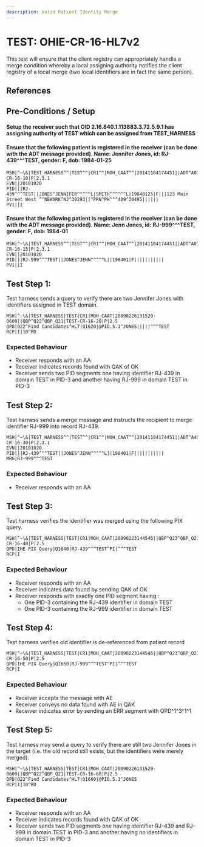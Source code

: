 ```yaml
---
description: Valid Patient Identity Merge
---
```


# TEST: OHIE-CR-16-HL7v2

This test will ensure that the client registry can appropriately handle a merge condition whereby a local assigning authority notifies the client registry of a local merge (two local identifiers are in fact the same person).

## References

## Pre-Conditions / Setup

#### Setup the receiver such that OID 2.16.840.1.113883.3.72.5.9.1 has assigning authority of TEST which can be assigned from TEST\_HARNESS

#### Ensure that the following patient is registered in the receiver (can be done with the ADT message provided). Name: Jennifer Jones, id: RJ-439^^^TEST, gender: F, dob: 1984-01-25

```
MSH|^~\&|TEST_HARNESS^^|TEST^^|CR1^^|MOH_CAAT^^|20141104174451||ADT^A01^ADT_A01|TEST-CR-16-10|P|2.3.1
EVN||20101020
PID|||RJ-439^^^TEST||JONES^JENNIFER^^^^^L|SMITH^^^^^^L|19840125|F|||123 Main Street West ^^NEWARK^NJ^30293||^PRN^PH^^^409^30495||||||
PV1||I
```

#### Ensure that the following patient is registered in the receiver (can be done with the ADT message provided). Name: Jenn Jones, id: RJ-999^^^TEST, gender: F, dob: 1984-01

```
MSH|^~\&|TEST_HARNESS^^|TEST^^|CR1^^|MOH_CAAT^^|20141104174451||ADT^A01^ADT_A01|TEST-CR-16-15|P|2.3.1
EVN||20101020
PID|||RJ-999^^^TEST||JONES^JENN^^^^^L||198401|F|||||||||||
PV1||I
```

## Test Step 1:

Test harness sends a query to verify there are two Jennifer Jones with identifiers assigned in TEST domain.

```
MSH|^~\&|TEST_HARNESS|TEST|CR1|MOH_CAAT|20090226131520-0600||QBP^Q22^QBP_Q21|TEST-CR-16-20|P|2.5
QPD|Q22^Find Candidates^HL7|Q1620|@PID.5.1^JONES|||||^^^TEST
RCP|I|10^RD
```

### Expected Behaviour

* Receiver responds with an AA
* Receiver indicates records found with QAK of OK
* Receiver sends two PID segments one having identifier RJ-439 in domain TEST in PID-3 and another having RJ-999 in domain TEST in PID-3

## Test Step 2:

Test harness sends a merge message and instructs the recipient to merge identifier RJ-999 into record RJ-439.

```
MSH|^~\&|TEST_HARNESS^^|TEST^^|CR1^^|MOH_CAAT^^|20141104174451||ADT^A40^ADT_A40|TEST-CR-16-30|P|2.3.1
EVN||20101020
PID|||RJ-439^^^TEST||JONES^JENN^^^^^L||198401|F|||||||||||
MRG|RJ-999^^^TEST
```

### Expected Behaviour

* Receiver responds with an AA

## Test Step 3:

Test harness verifies the identifier was merged using the following PIX query.

```
MSH|^~\&|TEST_HARNESS|TEST|CR1|MOH_CAAT|20090223144546||QBP^Q23^QBP_Q21|TEST-CR-16-40|P|2.5
QPD|IHE PIX Query|Q1640|RJ-439^^^TEST^PI|^^^TEST
RCP|I
```

### Expected Behaviour

* Receiver responds with an AA
* Receiver indicates data found by sending QAK of OK
* Receiver responds with exactly one PID segment having :
  * One PID-3 containing the RJ-439 identifier in domain TEST
  * One PID-3 containing the RJ-999 identifier in domain TEST

## Test Step 4:

Test harness verifies old identifier is de-referenced from patient record

```
MSH|^~\&|TEST_HARNESS|TEST|CR1|MOH_CAAT|20090223144546||QBP^Q23^QBP_Q21|TEST-CR-16-50|P|2.5
QPD|IHE PIX Query|Q1650|RJ-999^^^TEST^PI|^^^TEST
RCP|I
```

### Expected Behaviour

* Receiver accepts the message with AE
* Receiver conveys no data found with AE in QAK
* Receiver indicates error by sending an ERR segment with QPD^1^3^1^1

## Test Step 5:

Test harness may send a query to verify there are still two Jennifer Jones in the target (i.e. the old record still exists, but the identifiers were merely merged).

```
MSH|^~\&|TEST_HARNESS|TEST|CR1|MOH_CAAT|20090226131520-0600||QBP^Q22^QBP_Q21|TEST-CR-16-60|P|2.5
QPD|Q22^Find Candidates^HL7|Q1660|@PID.5.1^JONES
RCP|I|10^RD
```

### Expected Behaviour

* Receiver responds with an AA
* Receiver indicates records found with QAK of OK
* Receiver sends two PID segments one having identifier RJ-439 and RJ-999 in domain TEST in PID-3 and another having no identifiers in domain TEST in PID-3

